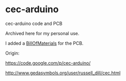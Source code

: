 cec-arduino
===========

cec-arduino code and PCB

Archived here for my personal use.  

I added a [BillOfMaterials](PCB/nano/BOM.tsv) for the PCB.

Origin: 

https://code.google.com/p/cec-arduino/

http://www.gedasymbols.org/user/russell_dill/cec.html

